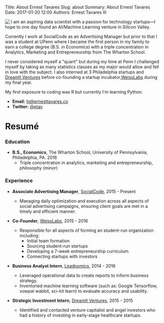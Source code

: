 Title: About Ernest Tavares
Slug: about
Summary: About Ernest Tavares
Date: 2017-01-20 12:00
Authors: Ernest Tavares III


<img align = "left" src="{filename}/images/ernest_profile.jpg style='max-width:45%; margin=15px;'"></img>



I am an aspiring data scientist with a passion for technology startups—I
     hope to one day found an AI/Machine Learning venture in Silicon Valley.

 Currently I work at SocialCode as an Advertising Manager but prior to
 that I was a student at UPenn where I became the first person in my
 family to earn a college degree (B.S. in Economics) with a triple concentration in
 Analytics, Marketing and Entrepreneurship from The Wharton
 School.

 I never considered myself a "quant" but during my time at Penn I challenged
 myself by taking as many statistics classes as my major would allow and fell in love with the subject.
 I also interned at 3 Philadelphia startups and [DreamIt Ventures](http://www.dreamit.com/) before co-founding
 a startup incubator,[WeissLabs](https://weisslabs.io) during my final year.

 My first exposure to coding was R but currently I'm learning Python.


-   **Email:** <hi@ernesttavares.co>
-   **Twitter:** [@etav](https://twitter.com/etav)

# Resumé

### Education

-   **B.S., Economics**, The Wharton School, University of Pennsylvania, Philadelphia, PA. 2016
    -   Triple concentration in analytics, marketing and entrepreneurship, philosophy (minor)

### Experience

-   **Associate Advertising Manager**, [SocialCode](http://socialcode.com/), 2015 - Present
    -  Managing daily optimization and execution across all aspects of social advertising campaigns, ensuring client goals are met in a timely and efficient manner.

-   **Co-Founder**, [WeissLabs](http://weisslabs.io/), 2015 - 2016
    -   Responsible for all aspects of forming an student-run organization including:
        - Initial team formation
        - Sourcing student-run startups
        - Developing a 7-week entrepreneurship curriculum  
        - Connecting startups with investors

-   **Business Analyst Intern**, [Leadnomics](http://www.leadnomics.com/), 2014 - 2016
    - Leveraged operational data to create reports to inform business strategy.
    - Inventoried machine learning software (such as: Google Tensorflow, vowpal wabbit,   sci-kit learn) to evaluate accuracy and usability.   

-   **Strategic Investment Intern**, [DreamIt Ventures](http://www.dreamit.com/), 2015 - 2015
    - Identified and contacted venture capitalist and angel investors who had a history of investing in early-stage healthcare startups.  
